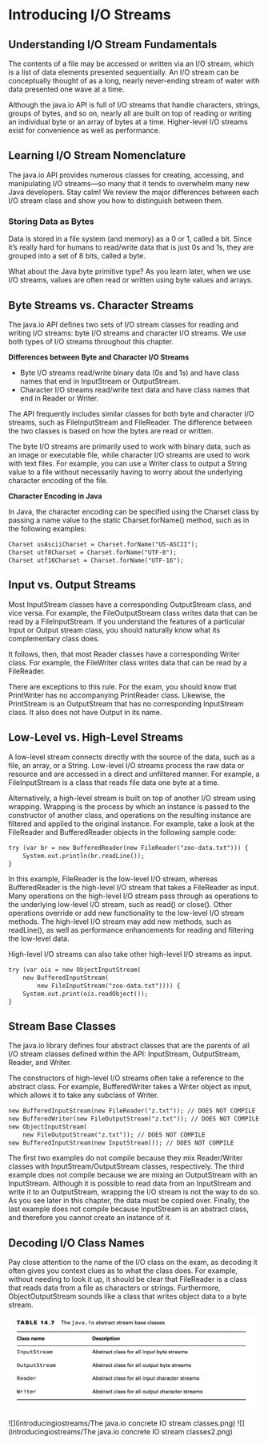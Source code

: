 # Introducing I/O Streams

## Understanding I/O Stream Fundamentals

The contents of a file may be accessed or written via an I/O stream, which is a list of data elements presented
sequentially. An I/O stream can be conceptually thought of as a long, nearly never-ending stream of water with data
presented one wave at a time.

Although the java.io API is full of I/O streams that handle characters, strings, groups of bytes, and so on, nearly all
are built on top of reading or writing an individual byte or an array of bytes at a time. Higher-level I/O streams exist
for convenience as well as performance.

## Learning I/O Stream Nomenclature

The java.io API provides numerous classes for creating, accessing, and manipulating I/O streams—so many that it tends to
overwhelm many new Java developers. Stay calm! We review the major differences between each I/O stream class and show
you how to distinguish between them.

### Storing Data as Bytes

Data is stored in a file system (and memory) as a 0 or 1, called a bit. Since it’s really hard for humans to read/write
data that is just 0s and 1s, they are grouped into a set of 8 bits, called a byte.

What about the Java byte primitive type? As you learn later, when we use I/O streams, values are often read or written
using byte values and arrays.

## Byte Streams vs. Character Streams

The java.io API defines two sets of I/O stream classes for reading and writing I/O streams: byte I/O streams and
character I/O streams. We use both types of I/O streams throughout this chapter.

**Differences between Byte and Character I/O Streams**

- Byte I/O streams read/write binary data (0s and 1s) and have class names that end in InputStream or OutputStream.
- Character I/O streams read/write text data and have class names that end in Reader or Writer.

The API frequently includes similar classes for both byte and character I/O streams, such as FileInputStream and
FileReader. The difference between the two classes is based on how the bytes are read or written.

The byte I/O streams are primarily used to work with binary data, such as an image or executable file, while character
I/O streams are used to work with text files. For example, you can use a Writer class to output a String value to a file
without necessarily having to worry about the underlying character encoding of the file.

**Character Encoding in Java**

In Java, the character encoding can be specified using the Charset class by passing a name value to the static
Charset.forName() method, such as in the following examples:

    Charset usAsciiCharset = Charset.forName("US-ASCII"); 
    Charset utf8Charset = Charset.forName("UTF-8"); 
    Charset utf16Charset = Charset.forName("UTF-16");

## Input vs. Output Streams

Most InputStream classes have a corresponding OutputStream class, and vice versa. For example, the FileOutputStream
class writes data that can be read by a FileInputStream. If you understand the features of a particular Input or Output
stream class, you should naturally know what its complementary class does.

It follows, then, that most Reader classes have a corresponding Writer class. For example, the FileWriter class writes
data that can be read by a FileReader.

There are exceptions to this rule. For the exam, you should know that PrintWriter has no accompanying PrintReader class.
Likewise, the PrintStream is an OutputStream that has no corresponding InputStream class. It also does not have Output
in its name.

## Low-Level vs. High-Level Streams

A low-level stream connects directly with the source of the data, such as a file, an array, or a String. Low-level I/O
streams process the raw data or resource and are accessed in a direct and unfiltered manner. For example, a
FileInputStream is a class that reads file data one byte at a time.

Alternatively, a high-level stream is built on top of another I/O stream using wrapping. Wrapping is the process by
which an instance is passed to the constructor of another class, and operations on the resulting instance are filtered
and applied to the original instance.
For example, take a look at the FileReader and BufferedReader objects in the following sample code:

    try (var br = new BufferedReader(new FileReader("zoo-data.txt"))) { 
        System.out.println(br.readLine());
    }

In this example, FileReader is the low-level I/O stream, whereas BufferedReader is the high-level I/O stream that takes
a FileReader as input. Many operations on the high-level I/O stream pass through as operations to the underlying
low-level I/O stream, such as read() or close(). Other operations override or add new functionality to the low-level I/O
stream methods. The high-level I/O stream may add new methods, such as readLine(), as well as performance enhancements
for reading and filtering the low-level data.

High-level I/O streams can also take other high-level I/O streams as input.

    try (var ois = new ObjectInputStream( 
        new BufferedInputStream(
            new FileInputStream("zoo-data.txt")))) { 
        System.out.print(ois.readObject());
    }

## Stream Base Classes

The java.io library defines four abstract classes that are the parents of all I/O stream classes defined within the API:
InputStream, OutputStream, Reader, and Writer.

The constructors of high-level I/O streams often take a reference to the abstract class. For example, BufferedWriter
takes a Writer object as input, which allows it to take any subclass of Writer.

    new BufferedInputStream(new FileReader("z.txt")); // DOES NOT COMPILE 
    new BufferedWriter(new FileOutputStream("z.txt")); // DOES NOT COMPILE 
    new ObjectInputStream(
        new FileOutputStream("z.txt")); // DOES NOT COMPILE 
    new BufferedInputStream(new InputStream()); // DOES NOT COMPILE

The first two examples do not compile because they mix Reader/Writer classes with InputStream/OutputStream classes,
respectively. The third example does not compile because we are mixing an OutputStream with an InputStream. Although it
is possible to read data from an InputStream and write it to an OutputStream, wrapping the I/O stream is not the way to
do so. As you see later in this chapter, the data must be copied over. Finally, the last example does not compile
because InputStream is an abstract class, and therefore you cannot create an instance of it.

## Decoding I/O Class Names

Pay close attention to the name of the I/O class on the exam, as decoding it often gives you context clues as to what
the class does. For example, without needing to look it up, it should be clear that FileReader is a class that reads
data from a file as characters or strings. Furthermore, ObjectOutputStream sounds like a class that writes object data
to a byte stream.

![](introducingiostreams/The-java.io-abstract-stream-base-classes.png)

![](introducingiostreams/The java.io concrete IO stream classes.png)
![](introducingiostreams/The java.io concrete IO stream classes2.png)

